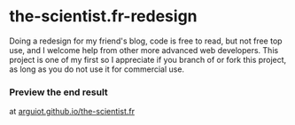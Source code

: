 # the-scientist.fr-redesign
Doing a redesign for my friend's blog, code is free to read, but not free top use,  and I welcome help from other more advanced web developers.
This project is one of my first so I appreciate if you branch of or fork this project, as long as you do not use it for commercial use.

### Preview the end result

at 
<a href="https://arguiot.github.io/the-scientist.fr/">arguiot.github.io/the-scientist.fr</a>


